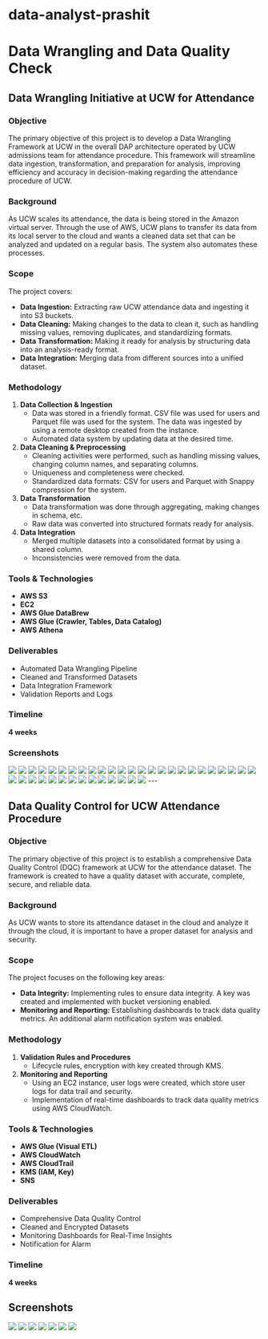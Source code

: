# data-analyst-prashit
# Data Wrangling and Data Quality Check  
## Data Wrangling Initiative at UCW for Attendance  

### Objective  
The primary objective of this project is to develop a Data Wrangling Framework at UCW in the overall DAP architecture operated by UCW admissions team for attendance procedure. This framework will streamline data ingestion, transformation, and preparation for analysis, improving efficiency and accuracy in decision-making regarding the attendance procedure of UCW.  

### Background  
As UCW scales its attendance, the data is being stored in the Amazon virtual server. Through the use of AWS, UCW plans to transfer its data from its local server to the cloud and wants a cleaned data set that can be analyzed and updated on a regular basis. The system also automates these processes.  

### Scope  
The project covers:  
- **Data Ingestion:** Extracting raw UCW attendance data and ingesting it into S3 buckets.  
- **Data Cleaning:** Making changes to the data to clean it, such as handling missing values, removing duplicates, and standardizing formats.  
- **Data Transformation:** Making it ready for analysis by structuring data into an analysis-ready format.  
- **Data Integration:** Merging data from different sources into a unified dataset.  

### Methodology  
1. **Data Collection & Ingestion**  
   - Data was stored in a friendly format. CSV file was used for users and Parquet file was used for the system. The data was ingested by using a remote desktop created from the instance.  
   - Automated data system by updating data at the desired time.  
2. **Data Cleaning & Preprocessing**  
   - Cleaning activities were performed, such as handling missing values, changing column names, and separating columns.  
   - Uniqueness and completeness were checked.  
   - Standardized data formats: CSV for users and Parquet with Snappy compression for the system.  
3. **Data Transformation**  
   - Data transformation was done through aggregating, making changes in schema, etc.  
   - Raw data was converted into structured formats ready for analysis.  
4. **Data Integration**  
   - Merged multiple datasets into a consolidated format by using a shared column.  
   - Inconsistencies were removed from the data.  

### Tools & Technologies  
- **AWS S3**  
- **EC2**  
- **AWS Glue DataBrew**  
- **AWS Glue (Crawler, Tables, Data Catalog)**  
- **AWS Athena**  

### Deliverables  
- Automated Data Wrangling Pipeline  
- Cleaned and Transformed Datasets  
- Data Integration Framework  
- Validation Reports and Logs  

### Timeline  
**4 weeks**  

### Screenshots
<img src="1.png">
<img src="11.png">
<img src="111.png">
<img src="1111.png">
<img src="111111.png">
<img src="1111111.png">
<img src="11111111.png">
<img src="2.png">
<img src="22.png">
<img src="222.png">
<img src="2222.png">
<img src="22222.png">
<img src="222222.png">
<img src="2222222.png">
<img src="22222222.png">
<img src="222222222.png">
<img src="3.png">
<img src="33.png">
<img src="333.png">
<img src="3333.png">
<img src="33333.png">
<img src="333333.png">
<img src="3333333.png">
<img src="33333333.png">
<img src="333333333.png">
<img src="3333333333.png">
<img src="33333333333.png">
<img src="333333333333.png">
<img src="3333333333333.png">
<img src="4.png">
<img src="44.png">
<img src="444.png">
<img src="4444.png">
<img src="44444.png">
<img src="444444.png">
<img src="4444444.png">
<img src="44444444.png">
<img src="444444444.png">
<img src="4444444444.png">
---  

## Data Quality Control for UCW Attendance Procedure  

### Objective  
The primary objective of this project is to establish a comprehensive Data Quality Control (DQC) framework at UCW for the attendance dataset. The framework is created to have a quality dataset with accurate, complete, secure, and reliable data.  

### Background  
As UCW wants to store its attendance dataset in the cloud and analyze it through the cloud, it is important to have a proper dataset for analysis and security.  

### Scope  
The project focuses on the following key areas:  
- **Data Integrity:** Implementing rules to ensure data integrity. A key was created and implemented with bucket versioning enabled.  
- **Monitoring and Reporting:** Establishing dashboards to track data quality metrics. An additional alarm notification system was enabled.  

### Methodology  
1. **Validation Rules and Procedures**  
   - Lifecycle rules, encryption with key created through KMS.  
2. **Monitoring and Reporting**  
   - Using an EC2 instance, user logs were created, which store user logs for data trail and security.  
   - Implementation of real-time dashboards to track data quality metrics using AWS CloudWatch.  

### Tools & Technologies  
- **AWS Glue (Visual ETL)**  
- **AWS CloudWatch**  
- **AWS CloudTrail**  
- **KMS (IAM, Key)**  
- **SNS**  

### Deliverables  
- Comprehensive Data Quality Control  
- Cleaned and Encrypted Datasets  
- Monitoring Dashboards for Real-Time Insights  
- Notification for Alarm  

### Timeline  
**4 weeks**  
## Screenshots
<img src="5.png">
<img src="55.png">
<img src="555.png">
<img src="5555.png">
<img src="55555.png">
<img src="555555.png">
<img src="555555555.png">

